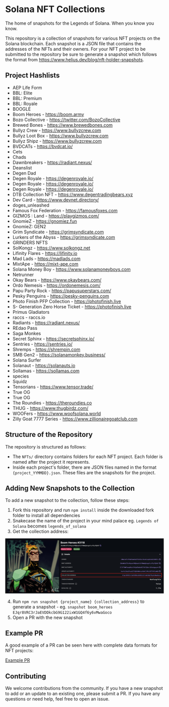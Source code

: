 # Solana NFT Collections

The home of snapshots for the Legends of Solana. When you know you know.

This repository is a collection of snapshots for various NFT projects on the Solana blockchain. Each snapshot is a JSON file that contains the addresses of the NFTs and their owners. For your NFT project to be submitted to the repository be sure to generate a snapshot which follows the format from https://www.helius.dev/blog/nft-holder-snapshots.

## Project Hashlists

- AEP Life Form
- BBL: Elite
- BBL: Premium
- BBL: Royale
- BOOGLE
- Boom Heroes - https://boom.army
- Bozo Collective - https://twitter.com/BozoCollective
- Brewed Bones - https://www.brewedbones.com
- Bullyz Crew - https://www.bullyzcrew.com
- Bullyz Loot Box - https://www.bullyzcrew.com
- Bullyz Shipz - https://www.bullyzcrew.com
- BVDCATs - https://bvdcat.io/
- Cets
- Chads
- Dawnbreakers - https://radiant.nexus/
- Deanslist
- Degen Dad
- Degen Royale - https://degenroyale.io/
- Degen Royale - https://degenroyale.io/
- Degen Royale - https://degenroyale.io/
- DTB Collection NFT - https://www.degentradingbears.xyz
- Dev Card - https://www.devnet.directory/
- doges_unleashed
- Famous Fox Federation - https://famousfoxes.com
- GIZMOS : Land - https://playgizmos.com/
- GnomieZ - https://gnomiez.fun
- GnomieZ: GEN2
- Grim Syndicate - https://grimsyndicate.com
- Lurkers of the Abyss - https://grimsyndicate.com
- GRINDERS NFTS
- SolKongz - https://www.solkongz.net
- Lifinity Flares - https://lifinity.io
- Mad Lads - https://madlads.com
- MixtApe - https://mixt-ape.com
- Solana Money Boy - https://www.solanamoneyboys.com
- Netrunner
- Okay Bears - https://www.okaybears.com/
- Ordo Nemesis - https://ordonemesis.com/
- Papu Party Rock - https://papusuperstars.com/
- Pesky Penguins - https://pesky-penguins.com
- Photo Finish PFP Collection - https://photofinish.live
- S- Generation Zero Horse Ticket - https://photofinish.live
- Primus Gladiators
- raccs - raccs.io
- Radiants - https://radiant.nexus/
- REdao Pass
- Saga Monkes
- Secret Sphinx - https://secretsphinx.io/
- Sentries - https://sentries.io/
- Shremps - https://shrempin.com
- SMB Gen2 - https://solanamonkey.business/
- Solana Surfer
- Solanaut - https://solanauts.io
- Sollamas - https://sollamas.com
- species
- Squidz
- Tensorians - https://www.tensor.trade/
- True OG
- True OG
- The Roundies - https://theroundies.co
- THUG - https://www.thugbirdz.com/
- WOOFers - https://www.woofsolana.world
- Zilly Goat 7777 Series - https://www.zillionairegoatclub.com

## Structure of the Repository

The repository is structured as follows:

- The `NFTs/` directory contains folders for each NFT project. Each folder is named after the project it represents.
- Inside each project's folder, there are JSON files named in the format `{project_YYMMDD}.json`. These files are the snapshots for the project.

## Adding New Snapshots to the Collection

To add a new snapshot to the collection, follow these steps:

1. Fork this repository and run `npm install` inside the downloaded fork folder to install all dependencies
2. Snakecase the name of the project in your mind palace eg. `Legends of Solana` becomes `legends_of_solana`
3. Get the collection address:

![Collection Address](./assets/collection-address.png)

4. Run `npm run snapshot {project_name} {collection_address}` to generate a snapshot - eg. `snapshot boom_heroes EJqr8VRC3rJaEVDDkcbG9G122ixW1GQ4f6y6vMwaGoco`
5. Open a PR with the new snapshot

## Example PR

A good example of a PR can be seen here with complete data formats for NFT projects:

[Example PR](https://github.com/Legends-of-Sol/Solana-NFT-collections/pull/3)

## Contributing

We welcome contributions from the community. If you have a new snapshot to add or an update to an existing one, please submit a PR. If you have any questions or need help, feel free to open an issue.